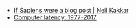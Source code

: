 - [If Sapiens were a blog post | Neil Kakkar](https://neilkakkar.com/sapiens.html)
- [Computer latency: 1977-2017](https://danluu.com/input-lag/)